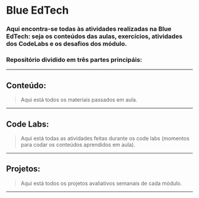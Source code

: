 # Blue EdTech

### Aqui encontra-se todas às atividades realizadas na Blue EdTech: seja os conteúdos das aulas, exercícios, atividades dos CodeLabs e os desafios dos módulo.

### Repositório dividido em três partes principáis:

-------------------------------------------------------------------------------------------------------------------------------------------------------------

## Conteúdo:

> Aqui está todos os materiais passados em aula.

-------------------------------------------------------------------------------------------------------------------------------------------------------------

## Code Labs:

> Aqui está todas as atividades feitas durante os code labs (momentos para codar os conteúdos aprendidos em aula).

-------------------------------------------------------------------------------------------------------------------------------------------------------------

## Projetos:

> Aqui está todos os projetos avaliativos semanais de cada módulo. 

-------------------------------------------------------------------------------------------------------------------------------------------------------------

